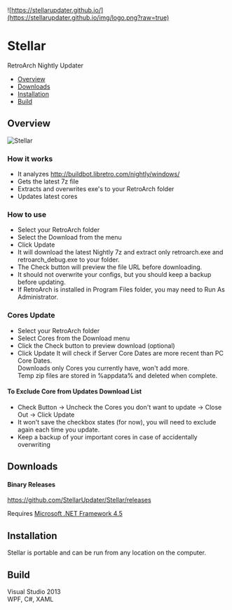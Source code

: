 ![https://stellarupdater.github.io/](https://stellarupdater.github.io/img/logo.png?raw=true)

# Stellar
RetroArch Nightly Updater

* [Overview](#overview)
* [Downloads](#downloads)
* [Installation](#installation)
* [Build](#build)

## Overview

![Stellar](https://stellarupdater.github.io/img/program.jpg?raw=true)

### How it works
* It analyzes http://buildbot.libretro.com/nightly/windows/
* Gets the latest 7z file
* Extracts and overwrites exe's to your RetroArch folder
* Updates latest cores

### How to use
* Select your RetroArch folder
* Select the Download from the menu
* Click Update
* It will download the latest Nightly 7z and extract only retroarch.exe and retroarch_debug.exe to your folder.
* The Check button will preview the file URL before downloading.
* It should not overwrite your configs, but you should keep a backup before updating.
* If RetroArch is installed in Program Files folder, you may need to Run As Administrator.

### Cores Update
* Select your RetroArch folder
* Select Cores from the Download menu
* Click the Check button to preview download (optional)
* Click Update
It will check if Server Core Dates are more recent than PC Core Dates.  
Downloads only Cores you currently have, won't add more.  
Temp zip files are stored in %appdata% and deleted when complete.

#### To Exclude Core from Updates Download List
* Check Button → Uncheck the Cores you don't want to update → Close Out → Click Update
* It won't save the checkbox states (for now), you will need to exclude again each time you update.
* Keep a backup of your important cores in case of accidentally overwriting


## Downloads
#### Binary Releases
https://github.com/StellarUpdater/Stellar/releases

Requires [Microsoft .NET Framework 4.5](https://www.microsoft.com/en-us/download/details.aspx?id=30653)

## Installation
Stellar is portable and can be run from any location on the computer.

## Build
Visual Studio 2013
<br />
WPF, C#, XAML